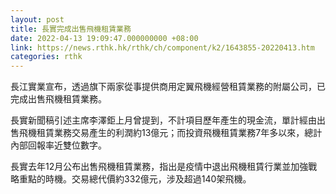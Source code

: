 ```yaml
---
layout: post
title: 長實完成出售飛機租賃業務
date: 2022-04-13 19:09:47.000000000 +08:00
link: https://news.rthk.hk/rthk/ch/component/k2/1643855-20220413.htm
categories: rthk
---
```


長江實業宣布，透過旗下兩家從事提供商用定翼飛機經營租賃業務的附屬公司，已完成出售飛機租賃業務。

長實新聞稿引述主席李澤鉅上月曾提到，不計項目歷年產生的現金流，單計經由出售飛機租賃業務交易產生的利潤約13億元；而投資飛機租賃業務7年多以來，總計內部回報率近雙位數字。

長實去年12月公布出售飛機租賃業務，指出是疫情中退出飛機租賃行業並加強戰略重點的時機。交易總代價約332億元，涉及超過140架飛機。
